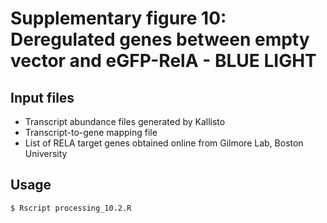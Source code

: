 # Supplementary figure 10: Deregulated genes between empty vector and eGFP-RelA - BLUE LIGHT

## Input files

- Transcript abundance files generated by Kallisto
- Transcript-to-gene mapping file
- List of RELA target genes obtained online from Gilmore Lab, Boston University

## Usage

```
$ Rscript processing_10.2.R
```